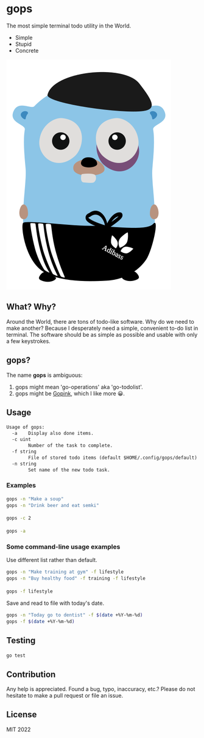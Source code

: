 # gops

The most simple terminal todo utility in the World.

* Simple
* Stupid
* Concrete

![Smart-ID in Go language](https://github.com/dknight/gops/blob/main/files/gopher-gops.svg?raw=true)

## What? Why?

Around the World, there are tons of todo-like software. Why do we need to
make another? Because I desperately need a simple, convenient to-do list
in terminal. The software should be as simple as possible and usable with
only a few keystrokes.

## gops?

The name **gops** is ambiguous:

1. gops might mean 'go-operations' aka 'go-todolist'.
2. gops might be [Gopink](https://en.wikipedia.org/wiki/Gopnik), which I like
more 😀.

## Usage

```
Usage of gops:
  -a    Display also done items.
  -c uint
        Number of the task to complete.
  -f string
        File of stored todo items (default $HOME/.config/gops/default)
  -n string
        Set name of the new todo task.
```

### Examples

```sh
gops -n "Make a soup"
gops -n "Drink beer and eat semki"

gops -c 2

gops -a
```

### Some command-line usage examples

Use different list rather than default.

```sh
gops -n "Make training at gym" -f lifestyle
gops -n "Buy healthy food" -f training -f lifestyle

gops -f lifestyle

```

Save and read to file with today's date.

```sh
gops -n "Today go to dentist" -f $(date +%Y-%m-%d)
gops -f $(date +%Y-%m-%d)
```

## Testing

```go test```

## Contribution

Any help is appreciated. Found a bug, typo, inaccuracy, etc.? Please do
not hesitate to make a pull request or file an issue.

## License

MIT 2022

